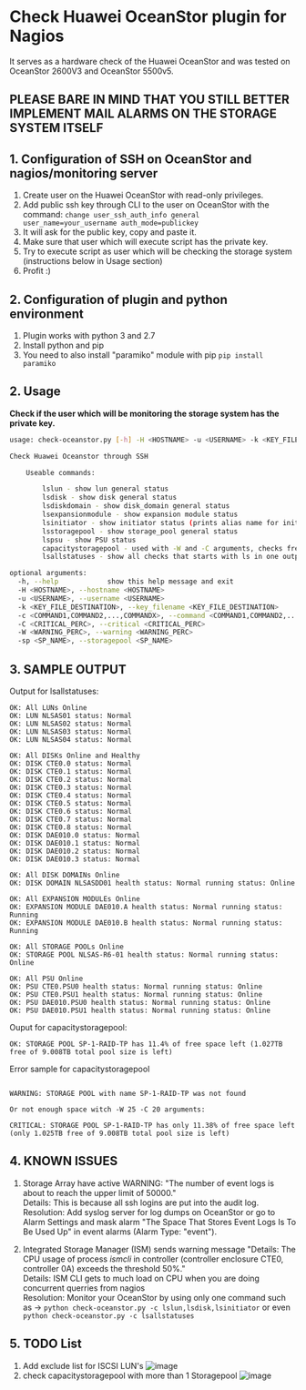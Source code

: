 # Check Huawei OceanStor plugin for Nagios

It serves as a hardware check of the Huawei OceanStor and was tested on OceanStor 2600V3 and OceanStor 5500v5.

## PLEASE BARE IN MIND THAT YOU STILL BETTER IMPLEMENT MAIL ALARMS ON THE STORAGE SYSTEM ITSELF

## 1. Configuration of SSH on OceanStor and nagios/monitoring server

1. Create user on the Huawei OceanStor with read-only privileges.
2. Add public ssh key through CLI to the user on OceanStor with the command: ```change user_ssh_auth_info general user_name=your_username auth_mode=publickey```
3. It will ask for the public key, copy and paste it.
4. Make sure that user which will execute script has the private key.
5. Try to execute script as user which will be checking the storage system (instructions below in Usage section)
6. Profit :)

## 2. Configuration of plugin and python environment

1. Plugin works with python 3 and 2.7
2. Install python and pip
3. You need to also install "paramiko" module with pip ```pip install paramiko```

## 2. Usage

**Check if the user which will be monitoring the storage system has the private key.**

```bash
usage: check-oceanstor.py [-h] -H <HOSTNAME> -u <USERNAME> -k <KEY_FILE_DESTINATION> -c <COMMAND1,COMMAND2,...,COMMANDX> [-C <CRITICAL_PERC>] [-W <WARNING_PERC>] [-sp <SP_NAME>]

Check Huawei Oceanstor through SSH

    Useable commands:

        lslun - show lun general status
        lsdisk - show disk general status
        lsdiskdomain - show disk_domain general status
        lsexpansionmodule - show expansion module status
        lsinitiator - show initiator status (prints alias name for initiator)
        lsstoragepool - show storage_pool general status
        lspsu - show PSU status
        capacitystoragepool - used with -W and -C arguments, checks free capacity with configured arguments
        lsallstatuses - show all checks that starts with ls in one output

optional arguments:
  -h, --help            show this help message and exit
  -H <HOSTNAME>, --hostname <HOSTNAME>
  -u <USERNAME>, --username <USERNAME>
  -k <KEY_FILE_DESTINATION>, --key_filename <KEY_FILE_DESTINATION>
  -c <COMMAND1,COMMAND2,...,COMMANDX>, --command <COMMAND1,COMMAND2,...,COMMANDX>
  -C <CRITICAL_PERC>, --critical <CRITICAL_PERC>
  -W <WARNING_PERC>, --warning <WARNING_PERC>
  -sp <SP_NAME>, --storagepool <SP_NAME>
```

## 3. SAMPLE OUTPUT

Output for lsallstatuses:

```text
OK: All LUNs Online
OK: LUN NLSAS01 status: Normal
OK: LUN NLSAS02 status: Normal
OK: LUN NLSAS03 status: Normal
OK: LUN NLSAS04 status: Normal

OK: All DISKs Online and Healthy
OK: DISK CTE0.0 status: Normal
OK: DISK CTE0.1 status: Normal
OK: DISK CTE0.2 status: Normal
OK: DISK CTE0.3 status: Normal
OK: DISK CTE0.4 status: Normal
OK: DISK CTE0.5 status: Normal
OK: DISK CTE0.6 status: Normal
OK: DISK CTE0.7 status: Normal
OK: DISK CTE0.8 status: Normal
OK: DISK DAE010.0 status: Normal
OK: DISK DAE010.1 status: Normal
OK: DISK DAE010.2 status: Normal
OK: DISK DAE010.3 status: Normal

OK: All DISK DOMAINs Online
OK: DISK DOMAIN NLSASDD01 health status: Normal running status: Online

OK: All EXPANSION MODULEs Online
OK: EXPANSION MODULE DAE010.A health status: Normal running status: Running
OK: EXPANSION MODULE DAE010.B health status: Normal running status: Running

OK: All STORAGE POOLs Online
OK: STORAGE POOL NLSAS-R6-01 health status: Normal running status: Online

OK: All PSU Online
OK: PSU CTE0.PSU0 health status: Normal running status: Online
OK: PSU CTE0.PSU1 health status: Normal running status: Online
OK: PSU DAE010.PSU0 health status: Normal running status: Online
OK: PSU DAE010.PSU1 health status: Normal running status: Online
```

Ouput for capacitystoragepool:

```text
OK: STORAGE POOL SP-1-RAID-TP has 11.4% of free space left (1.027TB free of 9.008TB total pool size is left)
```

Error sample for capacitystoragepool

```text

WARNING: STORAGE POOL with name SP-1-RAID-TP was not found

Or not enough space witch -W 25 -C 20 arguments:

CRITICAL: STORAGE POOL SP-1-RAID-TP has only 11.38% of free space left (only 1.025TB free of 9.008TB total pool size is left)

```

## 4. KNOWN ISSUES

1. Storage Array have active WARNING: "The number of event logs is about to reach the upper limit of 50000."\
Details: This is because all ssh logins are put into the audit log.\
Resolution: Add syslog server for log dumps on OceanStor or go to Alarm Settings and mask alarm "The Space That Stores Event Logs Is To Be Used Up" in event alarms (Alarm Type: "event").

2. Integrated Storage Manager (ISM) sends warning message "Details: The CPU usage of process *ismcli* in controller (controller enclosure CTE0, controller 0A) exceeds the threshold 50%."\
Details: ISM CLI gets to much load on CPU when you are doing concurrent querries from nagios\
Resolution: Monitor your OceanStor by using only one command such as -> ```python check-oceanstor.py -c lslun,lsdisk,lsinitiator``` or even ```python check-oceanstor.py -c lsallstatuses```

## 5. TODO List

1. Add exclude list for ISCSI LUN's
![image](https://github.com/lowbob84/check-oceanstor.py/Icinga2_Templates/Issue_Iscsi_Initiator.png)
2. check capacitystoragepool with more than 1 Storagepool
![image](https://github.com/lowbob84/check-oceanstor.py/Icinga2_Templates/Issue_Storagepool.png)